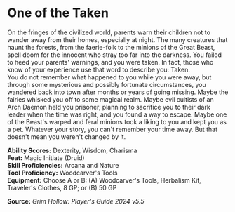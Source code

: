 # One of the Taken

On the fringes of the civilized world, parents warn their children not to wander away from their homes, especially at night. The many creatures that haunt the forests, from the faerie-folk to the minions of the Great Beast, spell doom for the innocent who stray too far into the darkness. You failed to heed your parents' warnings, and you were taken. In fact, those who know of your experience use that word to describe you: Taken.  
You do not remember what happened to you while you were away, but through some mysterious and possibly fortunate circumstances, you wandered back into town after months or years of going missing. Maybe the fairies whisked you off to some magical realm. Maybe evil cultists of an Arch Daemon held you prisoner, planning to sacrifice you to their dark leader when the time was right, and you found a way to escape. Maybe one of the Beast's warped and feral minions took a liking to you and kept you as a pet. Whatever your story, you can't remember your time away. But that doesn't mean you weren't changed by it.

**Ability Scores:** Dexterity, Wisdom, Charisma  
**Feat:** Magic Initiate (Druid)  
**Skill Proficiencies:** Arcana and Nature  
**Tool Proficiency:** Woodcarver's Tools  
**Equipment:** Choose A or B: (A) Woodcarver's Tools, Herbalism Kit, Traveler's Clothes, 8 GP; or (B) 50 GP



**Source:** *Grim Hollow: Player's Guide 2024 v5.5*
